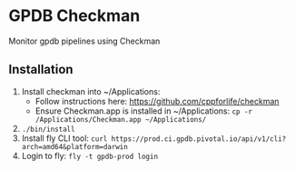 # GPDB Checkman

Monitor gpdb pipelines using Checkman

## Installation

1. Install checkman into ~/Applications:
   - Follow instructions here: https://github.com/cppforlife/checkman
   - Ensure Checkman.app is installed in ~/Applications:
     `cp -r /Applications/Checkman.app ~/Applications/`
1. `./bin/install`
1. Install fly CLI tool:
   `curl https://prod.ci.gpdb.pivotal.io/api/v1/cli?arch=amd64&platform=darwin`
1. Login to fly:
   `fly -t gpdb-prod login`